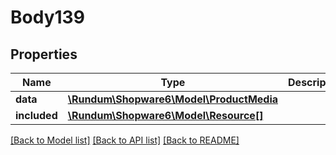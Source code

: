 # Body139

## Properties
Name | Type | Description | Notes
------------ | ------------- | ------------- | -------------
**data** | [**\Rundum\Shopware6\Model\ProductMedia**](ProductMedia.md) |  | [optional] 
**included** | [**\Rundum\Shopware6\Model\Resource[]**](Resource.md) |  | [optional] 

[[Back to Model list]](../../README.md#documentation-for-models) [[Back to API list]](../../README.md#documentation-for-api-endpoints) [[Back to README]](../../README.md)

